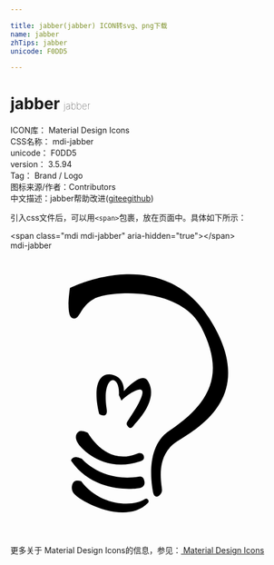```yaml
---

title: jabber(jabber) ICON转svg、png下载
name: jabber
zhTips: jabber
unicode: F0DD5

---
```


# jabber  <small style="font-size: 60%;font-weight: 100">jabber</small>


<div class="detail-page">
<p>
<span>
ICON库：
<span class="badge-secondary badge">Material Design Icons</span> 
</span>
<br/>
<span>
CSS名称：
<span class="badge-secondary badge">mdi-jabber</span> 
</span>
<br/>
<span>
unicode：
<span class="badge-secondary badge">F0DD5</span> 
</span>
<br/>
<span>
version：
<span class="badge-secondary badge">3.5.94</span> 
</span>
<br/>
<span>Tag：
<span class="badge-light badge">Brand / Logo</span>
</span>
<br/>
<span>图标来源/作者：<span class="badge-light badge">Contributors</span></span> 
<br/>
<span class="zh-detail">中文描述：<span class="badge-primary badge">jabber</span><span class="help-link"><span>帮助改进</span>(<a href="https://gitee.com/liuwave/icon-helper/edit/master/json/material/jabber.json" target="_blank" rel="noopener noreferrer">gitee</a><a href="https://github.com/liuwave/icon-helper/edit/master/json/material/jabber.json" target="_blank" rel="noopener noreferrer">github</a></span>)</span><br/>
</p>
</div>
<div class="alert alert-dark">
  <i class="mdi mdi-jabber mdi-48px"></i>
  <i class="mdi mdi-jabber mdi-36px"></i>
  <i class="mdi mdi-jabber mdi-24px"></i>
  <i class="mdi mdi-jabber mdi-18px"></i>
</div>
<div>
  <p>引入css文件后，可以用<code>&lt;span&gt;</code>包裹，放在页面中。具体如下所示：    
  </p>
  <div class="alert alert-primary" style="font-size: 14px">
    &lt;span class="mdi mdi-jabber" aria-hidden="true"&gt;&lt;/span&gt;
    <copy-btn content='<span class="mdi mdi-jabber" aria-hidden="true"></span>'></copy-btn>
  </div>
  <div class="alert alert-secondary">
    <i class="mdi mdi-jabber"
    style="font-size: 24px"
    aria-hidden="true"></i> mdi-jabber
    <copy-btn content="mdi-jabber" btn-title="复制图标名称"></copy-btn>
  </div>
</div>
<div id="svg" class="svg-wrap">
<svg xmlns="http://www.w3.org/2000/svg" viewBox="0 0 24 24"><path d="M5.23,5.72C4.61,5.55 5,3.19 5,3.17C5,3.19 12.58,-0.71 16.7,5.73C20.8,12.15 15.86,14.86 13.97,16.06C12.08,17.27 12.73,19.72 12.73,20.13C12.73,20.53 12.16,20.97 12,20.41C11.88,19.84 11.25,16.55 13.33,15.16C17.13,12.61 17.9,10.1 16,6.42C14.2,3 8.28,3.41 7.03,4.08C5.78,4.75 5.86,5.89 5.23,5.72M9.33,12.63L9.11,12.16C9.23,10.28 7.63,10.39 8.08,13.33C8.21,14.16 7.47,13.8 7.45,13.73C6.89,11.44 7.42,10.22 8.55,10.45C9.62,10.68 9.53,11.83 9.53,11.83C9.56,11.78 11,10.17 11.5,10.92C12.58,12.5 10.53,14.47 10.41,14.63C10.28,14.78 10.14,15.05 9.92,14.84C9.7,14.64 9.72,14.5 9.89,14.27C12.77,10 9.59,12.22 9.33,12.63M6.5,15.33V15.31C6.5,15.31 8,18.13 10.61,17.08C11,16.92 11.17,17.14 11.2,17.27C11.27,17.53 11.13,17.64 10.86,17.73C7.86,18.72 5.89,16.63 5.63,16.13C5.39,15.68 5.5,15.38 5.75,15.22C6,15.06 6.5,15.33 6.5,15.33M6,17.5C6,17.5 7.67,19.5 10.8,19C11.09,18.94 11.2,19.13 11.25,19.38C11.3,19.63 11.22,19.84 10.92,19.94C10.63,20.03 7.08,20.5 5.13,17.72C5,17.56 5.3,17.36 5.47,17.36C5.64,17.36 6.03,17.5 6,17.5M5.95,19.39C7.53,21.5 10.33,21.55 11.28,20.88C11.5,20.73 11.7,21.05 11.56,21.19C9.64,23.16 5.67,21 5.27,20.33C5.09,20.05 5.13,19.66 5.31,19.45C5.5,19.25 5.93,19.38 5.95,19.39Z" /></svg>
</div>
<detail full-name='mdi-jabber'></detail>
    
<div><p>更多关于 Material Design Icons的信息，参见：<a target="_blank" href="https://iconhelper.cn/material.html"> Material Design Icons</a>
</p></div>
